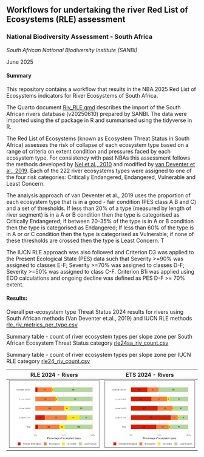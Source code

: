 ## **Workflows for undertaking the river Red List of Ecosystems (RLE) assessment**

### **National Biodiversity Assessment - South Africa**

*South African National Biodiversity Institute (SANBI)*

June 2025

#### **Summary**

This repository contains a workflow that results in the NBA 2025 Red List of Ecosystems indicators for River Ecosystems of South Africa.

The Quarto document [Riv_RLE.qmd](Riv_RLE.qmd) describes the import of the South African rivers database (v20250610) prepared by SANBI. The data were imported using the sf package in R and summarised using the tidyverse in R.

The Red List of Ecosystems (known as Ecosystem Threat Status in South Africa) assesses the risk of collapse of each ecosystem type based on a range of criteria on extent condition and pressures faced by each ecosystem type. For consistency with past NBAs this assessment follows the methods developed by [Nel et al., 2010](DOI:%2010.1111/j.1472-4642.2006.00308.x) and modified by [van Deventer et al., 2019](http://hdl.handle.net/20.500.12143/5847). Each of the 222 river ecosystems types were assigned to one of the four risk categories: Critically Endangered, Endangered, Vulnerable and Least Concern.

The analysis approach of van Deventer et al., 2019 uses the proportion of each ecosystem type that is in a good - fair condition (PES class A B and C) and a set of thresholds. If less than 20% of a type (measured by length of river segment) is in a A or B condition then the type is categorised as Critically Endangered; if between 20-35% of the type is in A or B condition then the type is categorised as Endangered; If less than 60% of the type is in A or or C condition then the type is categorised as Vulnerable; if none of these thresholds are crossed then the type is Least Concern. T

The IUCN RLE approach was also followed and Criterion D3 was applied to the Present Ecological State (PES) data such that Severity \>=90% was assigned to classes E-F; Severity \>=70% was assigned to classes D-F; Severity \>=50% was assigned to class C-F. Criterion B1i was applied using EOO calculations and ongoing decline was defined as PES D-F \>= 70% extent.

#### **Results:** 

Overall per-ecosystem type Threat Status 2024 results for rivers using South African methods (Van Deventer et.al., 2019) and IUCN RLE methods [rle_riv_metrics_per_type.csv](outputs/rle_riv_metrics_per_type.csv)

Summary table - count of river ecosystem types per slope zone per South African Ecosystem Threat Status category [rle24sa_riv_count.csv](outputs/rle24sa_riv_count.csv)

Summary table - count of river ecosystem types per slope zone per IUCN RLE category [rle24_riv_count.csv](outputs/rle24_riv_count.csv)

| RLE 2024 - Rivers | ETS 2024 - Rivers |
|----|----|
| ![](outputs/rle24_riv_barplot_count.jpeg) | ![](outputs/rle24sa_riv_barplot_count.jpeg) |
